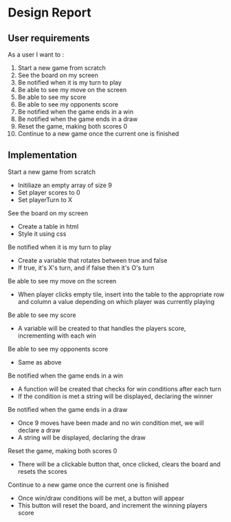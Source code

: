# Design Report

## User requirements

As a user I want to :
1. Start a new game from scratch
2. See the board on my screen 
3. Be notified when it is my turn to play
4. Be able to see my move on the screen
5. Be able to see my score
6. Be able to see my opponents score
7. Be notified when the game ends in a win
8. Be notified when the game ends in a draw
9. Reset the game, making both scores 0
10. Continue to a new game once the current one is finished

## Implementation

Start a new game from scratch
- Initiliaze an empty array of size 9
- Set player scores to 0
- Set playerTurn to X

See the board on my screen 
- Create a table in html 
- Style it using css

Be notified when it is my turn to play
- Create a variable that rotates between true and false
- If true, it's X's turn, and if false then it's O's turn

Be able to see my move on the screen
- When player clicks empty tile, insert into the table to the appropriate row and column a value depending on which player was currently playing

Be able to see my score
- A variable will be created to that handles the players score, incrementing with each win

Be able to see my opponents score
- Same as above

Be notified when the game ends in a win
- A function will be created that checks for win conditions after each turn
- If the condition is met a string will be displayed, declaring the winner

Be notified when the game ends in a draw
- Once 9 moves have been made and no win condition met, we will declare a draw
- A string will be displayed, declaring the draw

Reset the game, making both scores 0
- There will be a clickable button that, once clicked, clears the board and resets the scores

Continue to a new game once the current one is finished
- Once win/draw conditions will be met, a button will appear
- This button will reset the board, and increment the winning players score